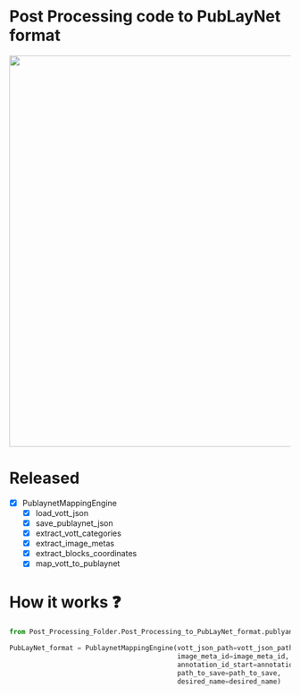 # Post Processing code to PubLayNet format

<p align="center">
  <img width="700"  src="https://github.com/user-attachments/assets/39e699d5-7968-4fa1-b8bf-cc9992a9022d">
</p>

# Released

- [x] PublaynetMappingEngine
  - [x] load_vott_json
  - [x] save_publaynet_json
  - [x] extract_vott_categories
  - [x] extract_image_metas
  - [x] extract_blocks_coordinates
  - [x] map_vott_to_publaynet

# How it works ❓
```python
from Post_Processing_Folder.Post_Processing_to_PubLayNet_format.publyanet_mapping_engine import PublaynetMappingEngine

PubLayNet_format = PublaynetMappingEngine(vott_json_path=vott_json_path,
                                          image_meta_id=image_meta_id,
                                          annotation_id_start=annotation_id_start,
                                          path_to_save=path_to_save,
                                          desired_name=desired_name)
```